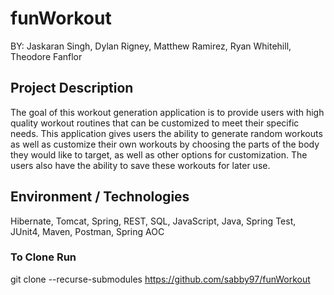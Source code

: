 # funWorkout
BY: Jaskaran Singh, Dylan Rigney, Matthew Ramirez, Ryan Whitehill, Theodore Fanflor
## Project Description
The goal of this workout generation application is to provide users with high quality workout routines that can be customized to meet their specific needs. This application gives users the ability to generate random workouts as well as customize their own workouts by choosing the parts of the body they would like to target, as well as other options for customization. The users also have the ability to save these workouts for later use.

## Environment / Technologies
Hibernate, Tomcat, Spring, REST, SQL, JavaScript, Java, Spring Test, JUnit4, Maven, Postman, Spring AOC

### To Clone Run
git clone --recurse-submodules https://github.com/sabby97/funWorkout
